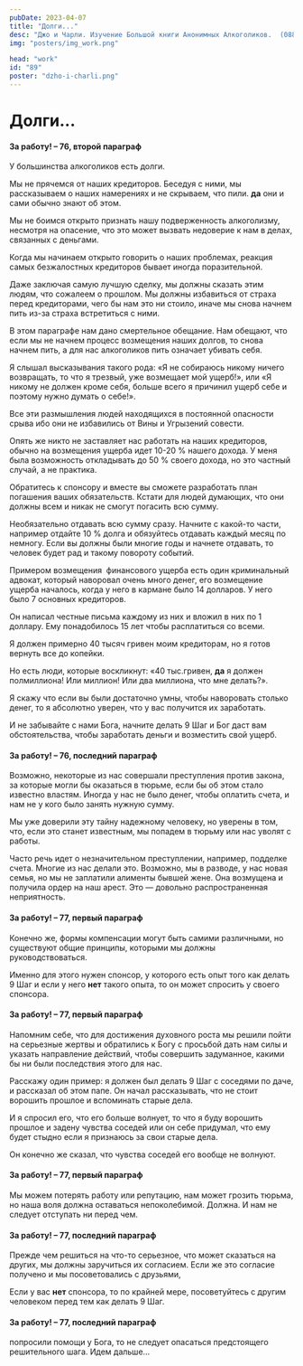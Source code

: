 ```yaml
---
pubDate: 2023-04-07
title: "Долги..."
desc: "Джо и Чарли. Изучение Большой книги Анонимных Алкоголиков.  (088)"
img: "posters/img_work.png"

head: "work"
id: "89"
poster: "dzho-i-charli.png"
---
```


# Долги...

#### За работу! – 76, второй параграф

У большинства алкоголиков есть долги.

Мы не прячемся от наших кредиторов. Беседуя с ними, мы рассказываем о наших намерениях и не скрываем, что пили. **да** они и сами обычно знают об этом.

Мы не боимся открыто признать нашу подверженность алкоголизму, несмотря на опасение, что это может вызвать недоверие к нам в делах, связанных с деньгами.

Когда мы начинаем открыто говорить о наших проблемах, реакция самых безжалостных кредиторов бывает иногда поразительной.

Даже заключая самую лучшую сделку, мы должны сказать этим людям, что сожалеем о прошлом. Мы должны избавиться от страха перед кредиторами, чего бы нам это ни стоило, иначе мы снова начнем пить из-за страха встретиться с ними.

В этом параграфе нам дано смертельное обещание. Нам обещают, что если мы не начнем процесс возмещения наших долгов, то снова начнем пить, а для нас алкоголиков пить означает убивать себя.

Я слышал высказывания такого рода: «Я не собираюсь никому ничего возвращать, то что я трезвый, уже возмещает мой ущерб!», или «Я никому не должен кроме себя, больше всего я причинил ущерб себе и поэтому нужно думать о себе!».

Все эти размышления людей находящихся в постоянной опасности срыва ибо они не избавились от Вины и Угрызений совести.

Опять же никто не заставляет нас работать на наших кредиторов, обычно на возмещения ущерба идет 10-20 % нашего дохода. У меня была возможность откладывать до 50 % своего дохода, но это частный случай, а не практика.

Обратитесь к спонсору и вместе вы сможете разработать план погашения ваших обязательств. Кстати для людей думающих, что они должны всем и никак не смогут погасить всю сумму.

Необязательно отдавать всю сумму сразу. Начните с какой-то части, например отдайте 10 % долга и обязуйтесь отдавать каждый месяц по немногу. Если вы должны были многие годы и начнете отдавать, то человек будет рад и такому повороту событий.

Примером возмещения  финансового ущерба есть один криминальный адвокат, который наворовал очень много денег, его возмещение ущерба началось, когда у него в кармане было 14 долларов. У него было 7 основных кредиторов.

Он написал честные письма каждому из них и вложил в них по 1 доллару. Ему понадобилось 15 лет чтобы расплатиться со всеми.

Я должен примерно 40 тысяч гривен моим кредиторам, но я готов вернуть все до копейки.

Но есть люди, которые воскликнут: «40 тыс.гривен, **да** я должен полмиллиона! Или миллион! Или два миллиона, что мне делать?».

Я скажу что если вы были достаточно умны, чтобы наворовать столько денег, то я абсолютно уверен, что у вас получится их заработать.

И не забывайте с нами Бога, начните делать 9 Шаг и Бог даст вам обстоятельства, чтобы заработать деньги и возместить свой ущерб.

#### За работу! – 76, последний параграф

Возможно, некоторые из нас совершали преступления против закона, за которые могли бы оказаться в тюрьме, если бы об этом стало известно властям. Иногда у нас не было денег, чтобы оплатить счета, и нам не у кого было занять нужную сумму.

Мы уже доверили эту тайну надежному человеку, но уверены в том, что, если это станет известным, мы попадем в тюрьму или нас уволят с работы.

Часто речь идет о незначительном преступлении, например, подделке счета. Многие из нас делали это. Возможно, мы в разводе, у нас новая семья, но мы не заплатили алименты бывшей жене. Она возмущена и получила ордер на наш арест. Это — довольно распространенная неприятность.

#### За работу! – 77, первый параграф

Конечно же, формы компенсации могут быть самими различными, но существуют общие принципы, которыми мы должны руководствоваться.

Именно для этого нужен спонсор, у которого есть опыт того как делать 9 Шаг и если у него **нет** такого опыта, то он может спросить у своего спонсора.

#### За работу! – 77, первый параграф

Напомним себе, что для достижения духовного роста мы решили пойти на серьезные жертвы и обратились к Богу с просьбой дать нам силы и указать направление действий, чтобы совершить задуманное, какими бы ни были последствия этого для нас.

Расскажу один пример: я должен был делать 9 Шаг с соседями по даче, и рассказал об этом папе. Он начал рассказывать, что не стоит ворошить прошлое и вспоминать старые дела.

И я спросил его, что его больше волнует, то что я буду ворошить прошлое и задену чувства соседей или он себе придумал, что ему будет стыдно если я признаюсь за свои старые дела.

Он конечно же сказал, что чувства соседей его вообще не волнуют.

#### За работу! – 77, первый параграф

Мы можем потерять работу или репутацию, нам может грозить тюрьма, но наша воля должна оставаться непоколебимой. Должна. И нам не следует отступать ни перед чем.

#### За работу! – 77, последний параграф

Прежде чем решиться на что-то серьезное, что может сказаться на других, мы должны заручиться их согласием. Если же это согласие получено и мы посоветовались с друзьями,

Если у вас **нет** спонсора, то по крайней мере, посоветуйтесь с другим человеком перед тем как делать 9 Шаг.

#### За работу! – 77, последний параграф

попросили помощи у Бога, то не следует опасаться предстоящего решительного шага.
Идем дальше…
